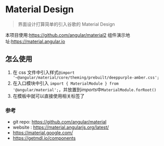 # Material Design
> 界面设计打算简单的引入谷歌的 Material Design

本项目使用:https://github.com/angular/material2
组件演示地址:https://material.angular.io

## 怎么使用
1. 在 css 文件中引入样式```@import '~@angular/material/core/theming/prebuilt/deeppurple-amber.css';```
2. 在入口模块中引入 ```import { MaterialModule } from '@angular/material';```，并放置到*imports*中```MaterialModule.forRoot()```
3. 在模板中就可以直接使用相关标签了

### 参考
* git repo: https://github.com/angular/material
* website : https://material.angularjs.org/latest/
* https://material.google.com/
* https://getmdl.io/components
